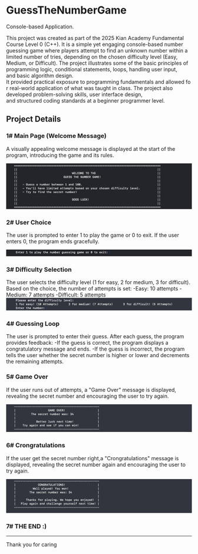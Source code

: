  # GuessTheNumberGame

 Console-based Application.

 This project was created as part of the 2025 Kian Academy Fundamental Course Level 0 (C++).
 It is a simple yet engaging console-based number guessing game where players attempt to find an unknown number within a limited number of tries, depending on the chosen difficulty level (Easy, Medium, or Difficult). 
 The project illustrates some of the basic principles of programming logic, conditional statements, loops, handling user input, and basic algorithm design. 
 It provided practical exposure to programming fundamentals and allowed for real-world application of what was taught in class. The project also developed problem-solving skills, user interface design, and structured coding standards at a beginner programmer level.


 ## Project Details

 ### 1# Main Page (Welcome Message)
 A visually appealing welcome message is displayed at the start of the program, introducing the game and its rules.

![Main Page (Welcome Message)](images/1.png)

 ### 2# User Choice
 The user is prompted to enter 1 to play the game or 0 to exit. If the user enters 0, the program ends gracefully.
 
![User Choice](images/2.png)

 ### 3# Difficulty Selection
 The user selects the difficulty level (1 for easy, 2 for medium, 3 for difficult). Based on the choice, the number of attempts is set:
    -Easy: 10 attempts
    -Medium: 7 attempts
    -Difficult: 5 attempts 
![Difficulty Selection](images/3.png)

 ### 4# Guessing Loop 
 The user is prompted to enter their guess. After each guess, the program provides feedback:
    -If the guess is correct, the program displays a congratulatory message and ends.
    -If the guess is incorrect, the program tells the user whether the secret number is higher or lower and decrements the remaining attempts.

 ### 5# Game Over 
 If the user runs out of attempts, a "Game Over" message is displayed, revealing the secret number and encouraging the user to try again.
 
![Game Over](images/4.png)

 ### 6# Crongratulations
 If the user get the secret number right,a "Crongratulations" message is displayed, revealing the secret number again and encouraging the user to try again.

![Crongratulations](images/5.png)

 ### 7# THE END :)

 ---
 Thank you for caring 

 
